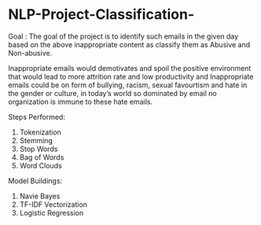 # NLP-Project-Classification-
Goal : The goal of the project is to identify such emails in the given day based on the above inappropriate content as classify them as Abusive and Non-abusive.

Inappropriate emails would demotivates and spoil the positive environment that would lead to more attrition rate and low productivity and Inappropriate emails could be on form of bullying, racism, sexual favourtism and hate in the gender or culture, in today’s world so dominated by email no organization is immune to these hate emails.

Steps Performed:
1) Tokenization
2) Stemming
3) Stop Words
4) Bag of Words
5) Word Clouds

Model Buildings:
1) Navie Bayes
2) TF-IDF Vectorization
3) Logistic Regression
